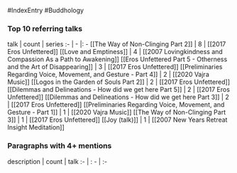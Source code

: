 #IndexEntry #Buddhology

### Top 10 referring talks
talk | count | series
:- | - |: -
[[The Way of Non-Clinging Part 2]] | 8 | [[2017 Eros Unfettered]]
[[Love and Emptiness]] | 4 | [[2007 Lovingkindness and Compassion As a Path to Awakening]]
[[Eros Unfettered Part 5 - Otherness and the Art of Disappearing]] | 3 | [[2017 Eros Unfettered]]
[[Preliminaries Regarding Voice, Movement, and Gesture - Part 4]] | 2 | [[2020 Vajra Music]]
[[Logos in the Garden of Souls Part 2]] | 2 | [[2017 Eros Unfettered]]
[[Dilemmas and Delineations - How did we get here Part 5]] | 2 | [[2017 Eros Unfettered]]
[[Dilemmas and Delineations - How did we get here Part 3]] | 2 | [[2017 Eros Unfettered]]
[[Preliminaries Regarding Voice, Movement, and Gesture - Part 1]] | 1 | [[2020 Vajra Music]]
[[The Way of Non-Clinging Part 3]] | 1 | [[2017 Eros Unfettered]]
[[Joy (talk)]] | 1 | [[2007 New Years Retreat Insight Meditation]]

### Paragraphs with 4+ mentions
description | count | talk
:- | : - | :-

